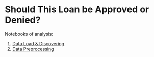 # Should This Loan be Approved or Denied?

Notebooks of analysis:
1. [Data Load & Discovering]()
2. [Data Preprocessing]()
